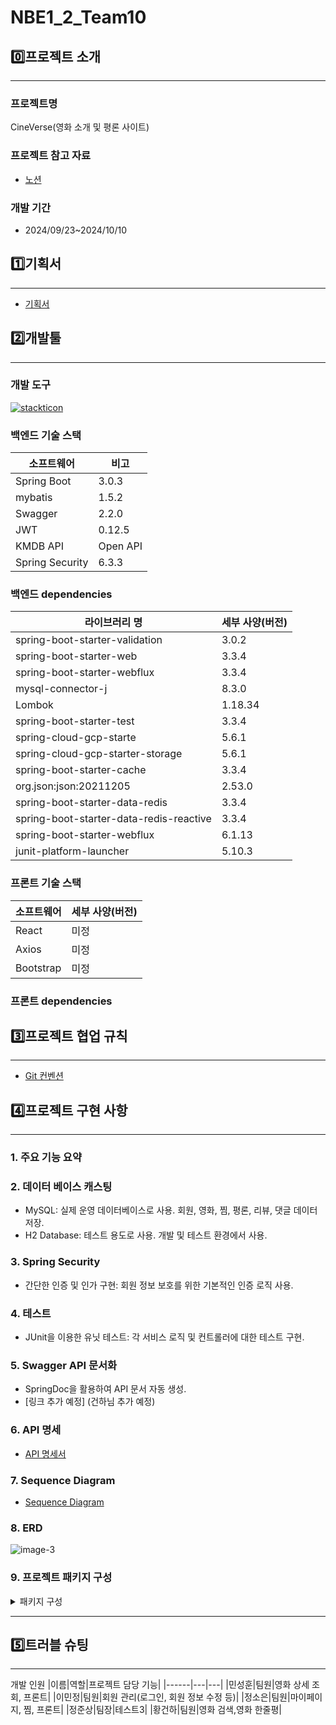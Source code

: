 # NBE1_2_Team10

## 0️⃣프로젝트 소개
---
### 프로젝트명
CineVerse(영화 소개 및 평론 사이트)
 
### 프로젝트 참고 자료
* [노션](https://www.notion.so/10-73b6a79c52864a1180dd000f85fafa0d)

### 개발 기간
* 2024/09/23~2024/10/10

## 1️⃣기획서
---
* [기획서](https://www.notion.so/10-35c8a466484541f59a01e0f2697663cb#722fc23c3df7433991eb46ab01c74900)

## 2️⃣개발툴
---
### 개발 도구

[![stackticon](https://firebasestorage.googleapis.com/v0/b/stackticon-81399.appspot.com/o/images%2F1730444174348?alt=media&token=c6490168-90eb-48bc-8f38-9166b4c082b7)](https://github.com/msdio/stackticon)

### 백엔드 기술 스택
| 소프트웨어           | 비고       |
|-----------------|----------|
| Spring Boot     | 3.0.3    |
| mybatis         | 1.5.2    |
| Swagger         | 2.2.0    |
| JWT             | 0.12.5   |
| KMDB API    | Open API |
| Spring Security | 6.3.3        |

### 백엔드 dependencies
| 라이브러리 명                                 | 세부 사양(버전) |
|-----------------------------------------|-----------|
| spring-boot-starter-validation          | 3.0.2     |
| spring-boot-starter-web                 | 3.3.4     |
| spring-boot-starter-webflux             | 3.3.4     |
| mysql-connector-j                       | 8.3.0     |
| Lombok                                  | 1.18.34   |
| spring-boot-starter-test                | 3.3.4     |
| spring-cloud-gcp-starte                 | 5.6.1     |
| spring-cloud-gcp-starter-storage        | 5.6.1     |
| spring-boot-starter-cache               | 3.3.4     |
| org.json:json:20211205                  | 2.53.0    |
| spring-boot-starter-data-redis          | 3.3.4     |
| spring-boot-starter-data-redis-reactive | 3.3.4     |
| spring-boot-starter-webflux             | 6.1.13    |
| junit-platform-launcher                 | 5.10.3    |


### 프론트 기술 스택
| 소프트웨어     | 세부 사양(버전) |
|-----------|-----------|
| React     | 미정        |
| Axios     | 미정        |
| Bootstrap | 미정        |

### 프론트 dependencies


## 3️⃣프로젝트 협업 규칙
---
* [Git 컨벤션](https://github.com/prgrms-be-devcourse/NBE1_2_Team10/blob/main/git%20convention/README.md)


## 4️⃣프로젝트 구현 사항
---

### 1. 주요 기능 요약
### 2. 데이터 베이스 캐스팅
* MySQL: 실제 운영 데이터베이스로 사용. 회원, 영화, 찜, 평론, 리뷰, 댓글 데이터 저장.
* H2 Database: 테스트 용도로 사용. 개발 및 테스트 환경에서 사용.

### 3. Spring Security
* 간단한 인증 및 인가 구현: 회원 정보 보호를 위한 기본적인 인증 로직 사용.

### 4. 테스트
* JUnit을 이용한 유닛 테스트: 각 서비스 로직 및 컨트롤러에 대한 테스트 구현.

### 5. Swagger API 문서화
* SpringDoc을 활용하여 API 문서 자동 생성.
* [링크 추가 예정] (건하님 추가 예정)

### 6. API 명세
* [API 명세서](https://www.notion.so/API-09eb6088fc2143f6928fe70135e73405)

### 7. Sequence Diagram
* [Sequence Diagram](https://www.notion.so/11990d1ee4be810593e0f3a71943910b)

### 8. ERD
![image-3](https://github.com/user-attachments/assets/e0dc7923-1ba3-4389-bc5d-325a5fd1536b)


### 9. 프로젝트 패키지 구성
<details><summary> 패키지 구성 </summary>
    application

    ├─main
    │  ├─java
    │  │  └─core
    │  │      └─application
    │  │          │  Application.java
    │  │          │
    
    │  │          ├─config
    │  │          │  │  PrivateConfig.java
    │  │          │  │  SwaggerConfig.java
    │  │          │  │  WebClientConfig.java
    │  │          │  │
    
    │  │          │  └─mybatis
    │  │          │          MyBatisConfig.java
    │  │          │          UUIDTypeHandler.java
    │  │          │
    
    │  │          ├─movies
    │  │          │  ├─constant
    │  │          │  │      CommentSort.java
    │  │          │  │      Genre.java
    │  │          │  │      MovieSearch.java
    │  │          │  │
    
    │  │          │  ├─controller
    │  │          │  │      CommentController.java
    │  │          │  │      GlobalExceptionHandler.java
    │  │          │  │      MovieController.java
    │  │          │  │      MovieExceptionAdvice.java
    │  │          │  │
    
    │  │          │  ├─exception
    │  │          │  │      ExceptionResult.java
    │  │          │  │      InvalidReactionException.java
    │  │          │  │      NoMovieException.java
    │  │          │  │      NotFoundCommentException.java
    │  │          │  │      WrongAccessException.java
    │  │          │  │      WrongWriteCommentException.java
    │  │          │  │
    
    │  │          │  ├─models
    │  │          │  │  ├─dto
    │  │          │  │  │      CommentReactionRespDTO.java
    │  │          │  │  │      CommentRespDTO.java
    │  │          │  │  │      CommentWriteReqDTO.java
    │  │          │  │  │      MainPageMovieRespDTO.java
    │  │          │  │  │      MainPageMoviesRespDTO.java
    │  │          │  │  │      MovieDetailRespDTO.java
    │  │          │  │  │      MovieSearchRespDTO.java
    │  │          │  │  │
    
    │  │          │  │  └─entities
    │  │          │  │          CachedMovieEntity.java
    │  │          │  │          CommentEntity.java
    │  │          │  │
    
    │  │          │  ├─repositories
    │  │          │  │  │  CachedMovieRepository.java
    │  │          │  │  │  CachedMovieRepositoryImpl.java
    │  │          │  │  │  CommentDislikeRepository.java
    │  │          │  │  │  CommentLikeRepository.java
    │  │          │  │  │  CommentRepository.java
    │  │          │  │  │  CommentRepositoryImpl.java
    │  │          │  │  │
    
    │  │          │  │  └─mapper
    │  │          │  │          CachedMovieMapper.java
    │  │          │  │          CommentDislikeMapper.java
    │  │          │  │          CommentLikeMapper.java
    │  │          │  │          CommentMapper.java
    │  │          │  │
    
    │  │          │  └─service
    │  │          │          CommentService.java
    │  │          │          MovieService.java
    │  │          │          MovieServiceImpl.java
    │  │          │
    
    │  │          ├─reviews
    │  │          │  │  ReviewExceptionHandler.java
    │  │          │  │
    
    │  │          │  ├─controllers
    │  │          │  │      ReviewCommentController.java
    │  │          │  │
    
    │  │          │  ├─exceptions
    │  │          │  │      InvalidCommentContentException.java
    │  │          │  │      NoReviewCommentFoundException.java
    │  │          │  │      NoReviewFoundException.java
    │  │          │  │      NotCommentOwnerException.java
    │  │          │  │
    
    │  │          │  ├─models
    │  │          │  │  ├─dto
    │  │          │  │  │  ├─request
    │  │          │  │  │  │      CommonCommentReqDTO.java
    │  │          │  │  │  │      CreateCommentReqDTO.java
    │  │          │  │  │  │      EditCommentReqDTO.java
    │  │          │  │  │  │
    
    │  │          │  │  │  └─response
    │  │          │  │  │          CommonCommentRespDTO.java
    │  │          │  │  │          CreateCommentRespDTO.java
    │  │          │  │  │          EditCommentRespDTO.java
    │  │          │  │  │          MessageRespDTO.java
    │  │          │  │  │          ShowCommentsRespDTO.java
    │  │          │  │  │
    
    │  │          │  │  └─entities
    │  │          │  │          ReviewCommentEntity.java
    │  │          │  │          ReviewEntity.java
    │  │          │  │
    
    │  │          │  ├─repositories
    │  │          │  │  │  ReviewCommentRepository.java
    │  │          │  │  │  ReviewRepository.java
    │  │          │  │  │
    
    │  │          │  │  ├─mapper
    │  │          │  │  │      ReviewMapper.java
    │  │          │  │  │
    
    │  │          │  │  └─mybatis
    │  │          │  │          MyBatisReviewCommentRepository.java
    │  │          │  │          ReviewCommentMapperProvider.java
    │  │          │  │          ReviewMapperProvider.java
    │  │          │  │
    
    │  │          │  └─services
    │  │          │          ReviewCommentService.java
    │  │          │          ReviewCommentServiceImpl.java
    │  │          │          ReviewCommentSortOrder.java
    │  │          │          ReviewService.java
    │  │          │          ReviewSortOrder.java
    │  │          │
    
    │  │          └─users
    │  │              ├─mapper
    │  │              │      DibMapper.java
    │  │              │      UserMapper.java
    │  │              │
    
    │  │              ├─models
    │  │              │  ├─dto
    │  │              │  │      DibDetailRespDTO.java
    │  │              │  │      DibRespDTO.java
    │  │              │  │      MessageResponseDTO.java
    │  │              │  │      MyPageRespDTO.java
    │  │              │  │      UserDTO.java
    │  │              │  │
    
    │  │              │  └─entities
    │  │              │          DibEntity.java
    │  │              │          UserEntity.java
    │  │              │          UserRole.java
    │  │              │
    
    │  │              ├─repositories
    │  │              │      DibRepository.java
    │  │              │      DibRepositoryImpl.java
    │  │              │      UserRepository.java
    │  │              │      UserRepositoryImpl.java
    │  │              │
    
    │  │              └─service
    │  │                      DibService.java
    │  │                      DibServiceImpl.java
    │  │                      MyPageService.java
    │  │                      MyPageServiceImpl.java
    │  │                      UserService.java
    │  │
    
    │  └─resources
    │      │  application.properties
    │      │
    
    │      ├─mappers
    │      │  ├─movies
    │      │  │      CacheMovieMapper.xml
    │      │  │      CommentDislikeMapper.xml
    │      │  │      CommentLikeMapper.xml
    │      │  │      CommentMapper.xml
    │      │  │
    
    │      │  ├─review
    │      │  │      ReviewMapper.xml
    │      │  │
    
    │      │  └─users
    │      │          DibMapper.xml
    │      │          UserMapper.xml
    │      │
    
    │      └─privates
    │              private.properties
    │
    
    └─test
        └─java
            └─core
                └─application
                │  ApplicationTests.java
                │
    
                ├─movies
                │  ├─contoller
                │  │      MovieContollerTest.java
                │  │
    
                │  ├─repository
                │  │      CommentRepositoryTest.java
                │  │      MovieRepositoryTest.java
                │  │
    
                │  └─service
                │          CommentServiceTest.java
                │          MovieServiceTest.java
                │
    
                ├─reviews
                │  ├─repositories
                │  │      ReviewCommentRepositoryTest.java
                │  │
    
                │  └─services
                │          ReviewCommentServiceImplTest.java
                │
    
                └─users
                    ├─repositories
                    │      DibRepositoryImplTest.java
                    │      UserRepositoryImplTest.java
                    │
    
                    └─service
                            DibServiceImplTest.java
                            MyPageServiceImplTest.java

</details>

---

## 5️⃣트러블 슈팅


---
개발 인원
|이름|역할|프로젝트 담당 기능|
|------|---|---|
|민성훈|팀원|영화 상세 조회, 프론트|
|이민정|팀원|회원 관리(로그인, 회원 정보 수정 등)|
|정소은|팀원|마이페이지, 찜, 프론트|
|정준상|팀장|테스트3|
|황건하|팀원|영화 검색,영화 한줄평|
